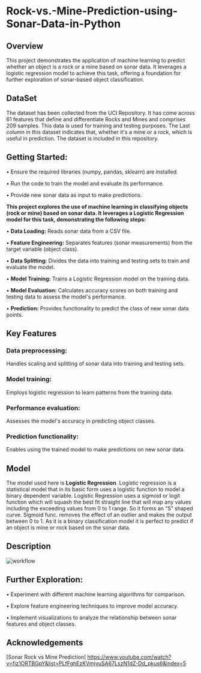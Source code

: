 # Rock-vs.-Mine-Prediction-using-Sonar-Data-in-Python
## Overview
This project demonstrates the application of machine learning to predict whether an object is a rock or a mine based on sonar data. It leverages a logistic regression model to achieve this task, offering a foundation for further exploration of sonar-based object classification.
## DataSet
The dataset has been collected from the UCI Repository. It has come across 61 features that define and differentiate Rocks and Mines and comprises 209 samples. This data is used for training and testing purposes. The Last column in this dataset indicates that, whether it's a mine or a rock, which is useful in prediction. The dataset is included in this repository.
## Getting Started:
• Ensure the required libraries (numpy, pandas, sklearn) are installed.

• Run the code to train the model and evaluate its performance.

• Provide new sonar data as input to make predictions.

**This project explores the use of machine learning in classifying objects (rock or mine) based on sonar data. It leverages a Logistic Regression model for this task, demonstrating the following steps:**

• **Data Loading:** Reads sonar data from a CSV file.

• **Feature Engineering:** Separates features (sonar measurements) from the target variable (object class).

• **Data Splitting:** Divides the data into training and testing sets to train and evaluate the model.

• **Model Training:** Trains a Logistic Regression model on the training data.

• **Model Evaluation:** Calculates accuracy scores on both training and testing data to assess the model's performance.

• **Prediction:** Provides functionality to predict the class of new sonar data points.

## Key Features
### Data preprocessing: 
Handles scaling and splitting of sonar data into training and testing sets.
### Model training: 
Employs logistic regression to learn patterns from the training data.
### Performance evaluation: 
Assesses the model's accuracy in predicting object classes.
### Prediction functionality: 
Enables using the trained model to make predictions on new sonar data.
## Model
The model used here is  **Logistic Regression**. Logistic regression is a statistical model that in its basic form uses a logistic function to model a binary dependent variable. Logistic Regression uses a sigmoid or logit function which will squash the best fit straight line that will map any values including the exceeding values from 0 to 1 range. So it forms an “S” shaped curve. Sigmoid func. removes the effect of an outlier and makes the output between 0 to 1. As it is a binary classification model it is perfect to predict if an object is mine or rock based on the sonar data.
## Description
![workflow](https://github.com/anoopalexz/Rock-vs.-Mine-Prediction-using-Sonar-Data-in-Python/assets/99873291/32c61a6e-c05c-42f7-b8d2-51342e872680)
## Further Exploration:

• Experiment with different machine learning algorithms for comparison.

• Explore feature engineering techniques to improve model accuracy.

• Implement visualizations to analyze the relationship between sonar features and object classes.
## Acknowledgements
 [Sonar Rock vs Mine Prediction] https://www.youtube.com/watch?v=fiz1ORTBGpY&list=PLfFghEzKVmjvuSA67LszN1dZ-Dd_pkus6&index=5
